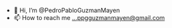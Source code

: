 - 👋 Hi, I’m @PedroPabloGuzmanMayen
- 📫 How to reach me ...ppgguzmanmayen@gmail.com

<!---
PedroPabloGuzmanMayen/PedroPabloGuzmanMayen is a ✨ special ✨ repository because its `README.md` (this file) appears on your GitHub profile.
You can click the Preview link to take a look at your changes.
--->
